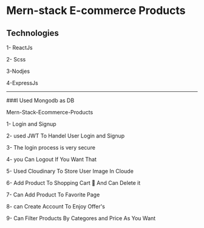 # Mern-stack E-commerce Products 


## Technologies
1- ReactJs

2- Scss

3-Nodjes

4-ExpressJs
________________________________________________________________________________________________________________________

###I Used Mongodb as DB

Mern-Stack-Ecommerce-Products


1- Login and Signup

2- used JWT To Handel User Login and Signup

3- The login process is very secure

4- you Can Logout If You Want That

5- Used Cloudinary To Store User Image In Cloude

6- Add Product To Shopping Cart 🛒 And Can Delete it

7- Can Add Product To Favorite Page

8- can Create Account To Enjoy Offer's 

9- Can Filter Products By Categores and Price As You Want



